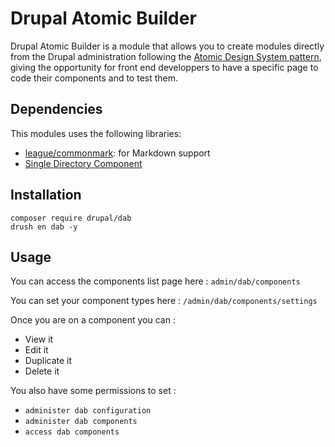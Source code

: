 # Drupal Atomic Builder

Drupal Atomic Builder is a module that allows you to create modules directly from the Drupal administration following the [Atomic Design System pattern](https://atomicdesign.bradfrost.com/chapter-2/), giving the opportunity for front end developpers to have a specific page to code their components and to test them.

## Dependencies

This modules uses the following libraries:

- [league/commonmark](https://commonmark.thephpleague.com/2.4/installation/): for Markdown support
- [Single Directory Component](https://www.drupal.org/project/sdc)

## Installation

```
composer require drupal/dab
drush en dab -y
```

## Usage

You can access the components list page here : `admin/dab/components`

You can set your component types here : `/admin/dab/components/settings`

Once you are on a component you can :
- View it
- Edit it
- Duplicate it
- Delete it

You also have some permissions to set :
- `administer dab configuration`
- `administer dab components`
- `access dab components`

